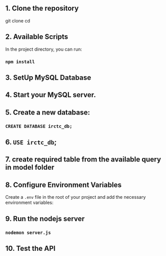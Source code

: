 ## 1. Clone the repository
git clone <repository-url>
cd <repository-directory>

## 2. Available Scripts

In the project directory, you can run:

### `npm install`

## 3. SetUp MySQL Database
## 4. Start your MySQL server.
## 5. Create a new database:
### `CREATE DATABASE irctc_db;`
## 6. `USE irctc_db`;
## 7. create required table from the available query in model folder
## 8. Configure Environment Variables
 Create a `.env` file in the root of your project and add the necessary environment variables:
## 9. Run the nodejs server
### `nodemon server.js`
## 10. Test the API